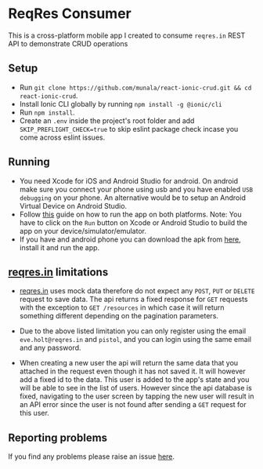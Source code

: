 # ReqRes Consumer

This is a cross-platform mobile app I created to consume `reqres.in` REST API to demonstrate CRUD operations

## Setup

- Run `git clone https://github.com/munala/react-ionic-crud.git && cd react-ionic-crud`.
- Install Ionic CLI globally by running `npm install -g @ionic/cli`
- Run `npm install`.
- Create an `.env` inside the project's root folder and add `SKIP_PREFLIGHT_CHECK=true` to skip eslint package check incase you come across eslint issues.

## Running

- You need Xcode for iOS and Android Studio for android. On android make sure you connect your phone using usb and you have enabled `USB debugging` on your phone. An alternative would be to setup an Android Virtual Device on Android Studio.
- Follow [this](https://ionicframework.com/docs/angular/your-first-app/6-deploying-mobile) guide on how to run the app on both platforms. Note: You have to click on the `Run` button on Xcode or Android Studio to build the app on your device/simulator/emulator.
- If you have and android phone you can download the apk from [here](https://drive.google.com/file/d/1k4PKgtYK-Fv-yudqM43yvdwL1GxVbPXL/view?usp=sharing), install it and run the app.

## [reqres.in](req.res) limitations

- [reqres.in](req.res) uses mock data therefore do not expect any `POST`, `PUT` or `DELETE` request to save data. The api returns a fixed response for `GET` requests with the exception to `GET /resources` in which case it will return something different depending on the pagination parameters.

- Due to the above listed limitation you can only register using the email `eve.holt@reqres.in` and `pistol`, and you can login using the same email and any password.

- When creating a new user the api will return the same data that you attached in the request even though it has not saved it. It will however add a fixed id to the data. This user is added to the app's state and you will be able to see in the list of users. However since the api database is fixed, navigating to the user screen by tapping the new user will result in an API error since the user is not found after sending a `GET` request for this user.

## Reporting problems

If you find any problems please raise an issue [here](https://github.com/munala/react-ionic-crud/issues/new).
